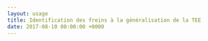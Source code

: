 ```yaml
---
layout: usage
title: Identification des freins à la généralisation de la TEE
date: 2017-08-10 00:00:00 +0000
---
```

